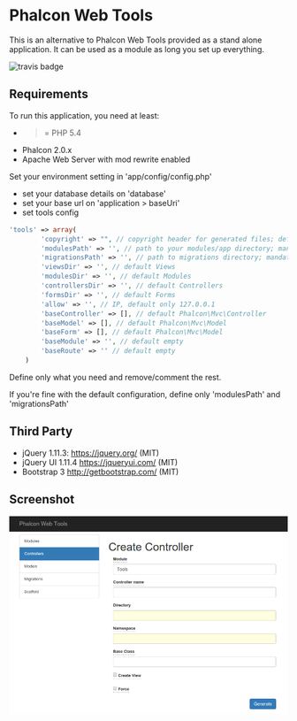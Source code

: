 Phalcon Web Tools
=================
This is an alternative to Phalcon Web Tools provided as a stand alone application.
It can be used as a module as long you set up everything.

![travis badge](https://travis-ci.org/magnxpyr/phalcon-webtools.svg?branch=master)

Requirements
------------
To run this application, you need at least:
- >= PHP 5.4
- Phalcon 2.0.x
- Apache Web Server with mod rewrite enabled



Set your environment setting in 'app/config/config.php'

- set your database details on 'database'
- set your base url on 'application > baseUri'
- set tools config
```php
'tools' => array(
        'copyright' => "", // copyright header for generated files; default empty
        'modulesPath' => '', // path to your modules/app directory; mandatory
        'migrationsPath' => '', // path to migrations directory; mandatory
        'viewsDir' => '', // default Views
        'modulesDir' => '', // default Modules
        'controllersDir' => '', // default Controllers
        'formsDir' => '', // default Forms
        'allow' => '', // IP, default only 127.0.0.1
        'baseController' => [], // default Phalcon\Mvc\Controller
        'baseModel' => [], // default Phalcon\Mvc\Model
        'baseForm' => [], // default Phalcon\Mvc\Model
        'baseModule' => '', // default empty
        'baseRoute' => '' // default empty
    )
```
Define only what you need and remove/comment the rest.

If you're fine with the default configuration, define only 'modulesPath' and 'migrationsPath'

Third Party
-----------
* jQuery 1.11.3: https://jquery.org/ (MIT)
* jQuery UI 1.11.4 https://jqueryui.com/ (MIT)
* Bootstrap 3 http://getbootstrap.com/ (MIT)

Screenshot
----------
[![Controller Page](screenshot.png)](screenshot.png?raw=true "Controller Page")